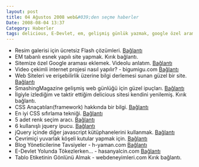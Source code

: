 ```yaml
---
layout: post
title: 04 Ağustos 2008 web&#039;den seçme haberler
Date: 2008-08-04 13:37
Category: Haberler
tags: delicious, E-Devlet, em, gelişmiş günlük yazmak, google özel arama, jquery, Renk seçim aracı, resim galerisi, Tablolar, video çekimli internet sitesi
---
```


-   Resim galerisi için ücretsiz Flash çözümleri. [Bağlantı][]
-   EM tabanlı esnek yapılı site yapmak. Kırık bağlantı.
-   Sitemize özel Google araması eklemek. Videolu anlatım. [Bağlantı][2]
-   Video çekimli internet projesi nasıl yapılır? - bigumigu.com
    [Bağlantı][3]
-   Web Siteleri ve erişebilirlik üzerine bilgi derlemesi sunan güzel
    bir site. [Bağlantı][4]
-   SmashingMagazine gelişmiş web günlüğü için güzel ipuçları.
    [Bağlantı][5]
-   İlgiyle izlediğim ve taktir ettiğim delicious sitesi kendini
    yenilemiş. Kırık bağlantı.
-   CSS Anaçatıları(framework) hakkında bir bilgi. [Bağlantı][7]
-   En iyi CSS sıfırlama tekniği. [Bağlantı][8]
-   5 adet renk seçim aracı. [Bağlantı][9]
-   6 kullanışlı jquery ipucu. [Bağlantı][10]
-   jQuery içinde diğer javascript kütüphanelerini kullanmak.
    [Bağlantı][11]
-   Çevrimiçi yuvarlak köşeli kutular yapmak için. [Bağlantı][12]
-   Blog Yöneticilerine Tavsiyeler - h-yaman.com [Bağlantı][13]
-   E-Devlet Yolunda Tökezlerken... - hasanyalcin.com [Bağlantı][14]
-   Tablo Etiketinin Gönlünü Almak - webdeneyimleri.com Kırık bağlantı.


  [Bağlantı]: http://www.visual-blast.com/flash/free-flash-gallery-solutions-for-your-images/
    "resim galerisi"
  [2]: http://css-tricks.com/videos/css-tricks-video-29.php
    "gooogle araması ekle"
  [3]: http://bigumigu.com/haber.asp?hid=3530
  [4]: http://www.useit.com/ "Erişebilirlik"
  [5]: http://www.smashingmagazine.com/2008/07/31/a-small-survey-of-big-blogs-further-findings/
    "blog"
  [7]: http://hiddenpixels.com/css-stuffs/css-frameworks/ "css"
  [8]: http://www.adsnews.net/best-css-reset-techniques.html
    "css sıfırlama"
  [9]: http://www.readwriteweb.com/archives/five_amazing_color_palette_generators.php
    "renk seç"
  [10]: http://johannburkard.de/blog/programming/javascript/6-more-jquery-tips-text-searching-page-load-time-and-others.html
    "jQuery"
  [11]: http://docs.jquery.com/Using_jQuery_with_Other_Libraries
    "jQuery"
  [12]: http://cssround.com/ "cssround"
  [13]: http://www.h-yaman.com/blog-yoneticilerine-tavsiyeler "blog yaz"
  [14]: http://www.hasanyalcin.com/?p=555 "e-devlet"